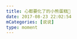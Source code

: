```yaml
---
title: 心都要化了的小熊蛋糕🐻
date: 2017-08-23 22:02:54
mCategories: [说说]
type: moment
---
```


<div id="pics-20170823220254"></div>

<script src="/lib/moment/pics.js"></script>
<script>
var data = [
    {"link": "2017-08-23_000000.jpeg", "type": "shuoshuo"}
];
picsRender(data, "pics-20170823220254");
</script>
